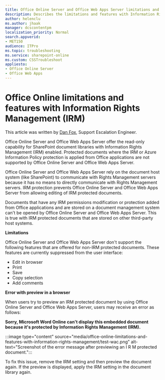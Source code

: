 ```yaml
---
title: Office Online Server and Office Web Apps Server limitations and features with Information Rights Management (IRM)
description: Describes the limitations and features with Information Rights Management in Office Online Server and Office Web Apps Server.
author: helenclu
ms.author: jhaak
manager: dcscontentpm
localization_priority: Normal
search.appverid: 
- MET150
audience: ITPro
ms.topic: troubleshooting
ms.service: sharepoint-online
ms.custom: CSSTroubleshoot
appliesto:
- Office Online Server
- Office Web Apps
---
```


# Office Online limitations and features with Information Rights Management (IRM)

This article was written by [Dan Fox](https://social.technet.microsoft.com/profile/Dan+F.+-+MSFT), Support Escalation Engineer.

Office Online Server and Office Web Apps Server offer the read-only capability for SharePoint document libraries with Information Rights Management (IRM) enabled.  Protected documents where the IRM or Azure Information Policy protection is applied from Office applications are not supported by Office Online Server and Office Web Apps Server.

Office Online Server and Office Web Apps Server rely on the document host system (like SharePoint) to communicate with Rights Management servers because it has no means to directly communicate with Rights Management servers. IRM protection prevents Office Online Server and Office Web Apps Server from allowing editing of IRM protected documents.

Documents that have any IRM permissions modification or protection added from Office applications and are stored on a document management system can't be opened by Office Online Server and Office Web Apps Server. This is true with IRM protected documents that are stored on other third-party host systems.

**Limitations**

Office Online Server and Office Web Apps Server don't support the following features that are offered for non-IRM protected documents.  These features are currently suppressed from the user interface:

- Edit in browser
- Print
- Save
- Copy selection
- Add comments

**Error with preview in a browser**

When users try to preview an IRM protected document by using Office Online Server and Office Web Apps Server, users may receive an error as follows:

**Sorry, Microsoft Word Online can't display this embedded document because it's protected by Information Rights Management (IRM).**

:::image type="content" source="media/office-online-limitations-and-features-with-information-rights-management/test-wac.png" alt-text="Screenshot of the error message after previewing an I R M protected document.":::

To fix this issue, remove the IRM setting and then preview the document again. If the preview is displayed, apply the IRM setting in the document library again.
